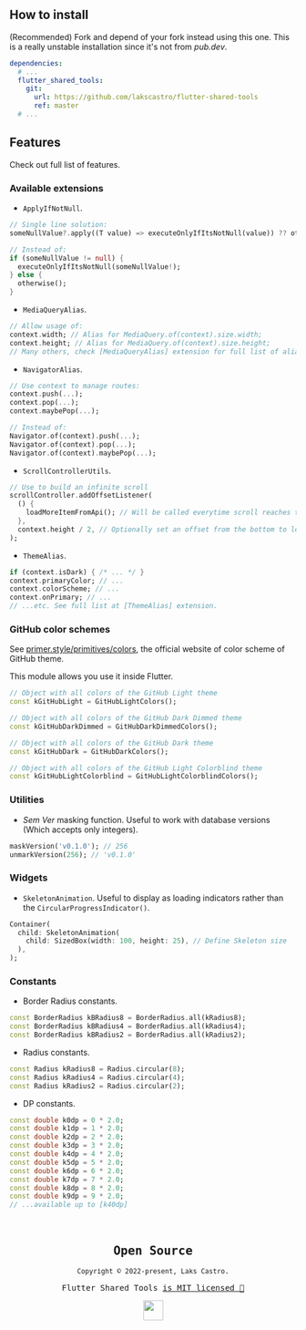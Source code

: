 ## How to install

(Recommended) Fork and depend of your fork instead using this one. This is a really unstable installation since it's not from _pub.dev_.

```yaml
dependencies:
  # ...
  flutter_shared_tools:
    git:
      url: https://github.com/lakscastro/flutter-shared-tools
      ref: master
  # ...
```

## Features

Check out full list of features.

### Available extensions

- `ApplyIfNotNull`.

```dart
// Single line solution:
someNullValue?.apply((T value) => executeOnlyIfItsNotNull(value)) ?? otherwise();

// Instead of:
if (someNullValue != null) {
  executeOnlyIfItsNotNull(someNullValue!);
} else {
  otherwise();
}
```

- `MediaQueryAlias`.

```dart
// Allow usage of:
context.width; // Alias for MediaQuery.of(context).size.width;
context.height; // Alias for MediaQuery.of(context).size.height;
// Many others, check [MediaQueryAlias] extension for full list of alias
```

- `NavigatorAlias`.

```dart
// Use context to manage routes:
context.push(...);
context.pop(...);
context.maybePop(...);

// Instead of:
Navigator.of(context).push(...);
Navigator.of(context).pop(...);
Navigator.of(context).maybePop(...);
```

- `ScrollControllerUtils`.

```dart
// Use to build an infinite scroll
scrollController.addOffsetListener(
  () {
    loadMoreItemFromApi(); // Will be called everytime scroll reaches the bottom
  }, 
  context.height / 2, // Optionally set an offset from the bottom to load before it reaches the real bottom
);
```

- `ThemeAlias`.

```dart
if (context.isDark) { /* ... */ }
context.primaryColor; // ...
context.colorScheme; // ...
context.onPrimary; // ...
// ...etc. See full list at [ThemeAlias] extension.
```

### GitHub color schemes

See [primer.style/primitives/colors](https://primer.style/primitives/colors), the official website of color scheme of GitHub theme.

This module allows you use it inside Flutter.

```dart
// Object with all colors of the GitHub Light theme
const kGitHubLight = GitHubLightColors();

// Object with all colors of the GitHub Dark Dimmed theme
const kGitHubDarkDimmed = GitHubDarkDimmedColors();

// Object with all colors of the GitHub Dark theme
const kGitHubDark = GitHubDarkColors();

// Object with all colors of the GitHub Light Colorblind theme
const kGitHubLightColorblind = GitHubLightColorblindColors();
```

### Utilities

- _Sem Ver_ masking function. Useful to work with database versions (Which accepts only integers).

```dart
maskVersion('v0.1.0'); // 256
unmarkVersion(256); // 'v0.1.0'
```

### Widgets

- `SkeletonAnimation`. Useful to display as loading indicators rather than the `CircularProgressIndicator()`.

```dart
Container(
  child: SkeletonAnimation(
    child: SizedBox(width: 100, height: 25), // Define Skeleton size
  ),
);
```

### Constants

- Border Radius constants.

```dart
const BorderRadius kBRadius8 = BorderRadius.all(kRadius8);
const BorderRadius kBRadius4 = BorderRadius.all(kRadius4);
const BorderRadius kBRadius2 = BorderRadius.all(kRadius2);
```

- Radius constants.

```dart
const Radius kRadius8 = Radius.circular(8);
const Radius kRadius4 = Radius.circular(4);
const Radius kRadius2 = Radius.circular(2);
```

- DP constants.

```dart
const double k0dp = 0 * 2.0;
const double k1dp = 1 * 2.0;
const double k2dp = 2 * 2.0;
const double k3dp = 3 * 2.0;
const double k4dp = 4 * 2.0;
const double k5dp = 5 * 2.0;
const double k6dp = 6 * 2.0;
const double k7dp = 7 * 2.0;
const double k8dp = 8 * 2.0;
const double k9dp = 9 * 2.0;
// ...available up to [k40dp]
```
<br>

<samp>

<h2 align="center">
  Open Source
</h2>
<p align="center">
  <sub>Copyright © 2022-present, Laks Castro.</sub>
</p>
<p align="center">Flutter Shared Tools <a href="https://github.com/lakscastro/flutter-shared-tools/blob/master/LICENSE">is MIT licensed 💖</a></p>
<p align="center">
  <img src="https://user-images.githubusercontent.com/51419598/178327667-15a00cd0-60c5-485f-8a0e-68c92545907b.png" width="35" />
</p>
  
</samp>

